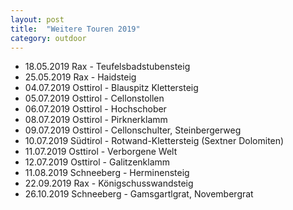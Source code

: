 ```yaml
---
layout: post
title:  "Weitere Touren 2019"
category: outdoor
---
```

* 18.05.2019 Rax - Teufelsbadstubensteig
* 25.05.2019 Rax - Haidsteig
* 04.07.2019 Osttirol - Blauspitz Klettersteig
* 05.07.2019 Osttirol - Cellonstollen
* 06.07.2019 Osttirol - Hochschober
* 08.07.2019 Osttirol - Pirknerklamm 
* 09.07.2019 Osttirol - Cellonschulter, Steinbergerweg
* 10.07.2019 Südtirol - Rotwand-Klettersteig (Sextner Dolomiten)
* 11.07.2019 Osttirol - Verborgene Welt
* 12.07.2019 Osttirol - Galitzenklamm
* 11.08.2019 Schneeberg - Herminensteig
* 22.09.2019 Rax - Königschusswandsteig
* 26.10.2019 Schneeberg - Gamsgartlgrat, Novembergrat
